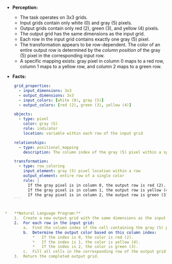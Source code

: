 *   **Perception:**
    *   The task operates on 3x3 grids.
    *   Input grids contain only white (0) and gray (5) pixels.
    *   Output grids contain only red (2), green (3), and yellow (4) pixels.
    *   The output grid has the same dimensions as the input grid.
    *   Each row in the input grid contains exactly one gray (5) pixel.
    *   The transformation appears to be row-dependent. The color of an entire output row is determined by the *column position* of the gray (5) pixel in the corresponding input row.
    *   A specific mapping exists: gray pixel in column 0 maps to a red row, column 1 maps to a yellow row, and column 2 maps to a green row.

*   **Facts:**
    
```yaml
    grid_properties:
      - input_dimensions: 3x3
      - output_dimensions: 3x3
      - input_colors: [white (0), gray (5)]
      - output_colors: [red (2), green (3), yellow (4)]

    objects:
      - type: pixel
        color: gray (5)
        role: indicator
        location: variable within each row of the input grid

    relationships:
      - type: positional_mapping
        description: The column index of the gray (5) pixel within a specific row of the input grid determines the color used for the entire corresponding row in the output grid.

    transformation:
      - type: row_coloring
        input_element: gray (5) pixel location within a row
        output_element: entire row of a single color
        rule: |
          If the gray pixel is in column 0, the output row is red (2).
          If the gray pixel is in column 1, the output row is yellow (4).
          If the gray pixel is in column 2, the output row is green (3).
    ```


*   **Natural Language Program:**
    1.  Create a new output grid with the same dimensions as the input grid.
    2.  For each row in the input grid:
        a.  Find the column index of the cell containing the gray (5) pixel.
        b.  Determine the output color based on this column index:
            *   If the index is 0, the color is red (2).
            *   If the index is 1, the color is yellow (4).
            *   If the index is 2, the color is green (3).
        c.  Fill all cells in the corresponding row of the output grid with the determined color.
    3.  Return the completed output grid.